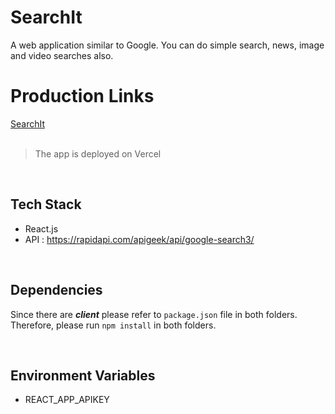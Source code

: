# SearchIt

A web application similar to Google. You can do simple search, news, image and video searches also.

# Production Links

[SearchIt](https://searchit-react-typescript.vercel.app/) <br> <br>

> The app is deployed on Vercel

<br>

## Tech Stack

- React.js
- API : https://rapidapi.com/apigeek/api/google-search3/

<br>

## Dependencies

Since there are **_client_** please refer to `package.json` file in both folders. <br>
Therefore, please run `npm install` in both folders.

<br>

## Environment Variables

- REACT_APP_APIKEY
